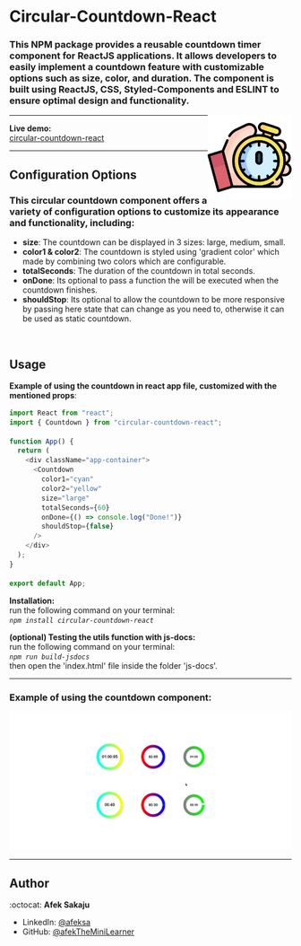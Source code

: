 # Circular-Countdown-React

### This NPM package provides a reusable countdown timer component for ReactJS applications. It allows developers to easily implement a countdown feature with customizable options such as size, color, and duration. The component is built using ReactJS, CSS, Styled-Components and ESLINT to ensure optimal design and functionality. <br />

<img src="./readme-resources/stopwatch.png" width=150px height=150px align="right">

---

**Live demo:** </br>[circular-countdown-react](https://afektheminilearner.github.io/countdown-react/)

---

## Configuration Options

### This circular countdown component offers a variety of configuration options to customize its appearance and functionality, including:

- **size**: The countdown can be displayed in 3 sizes: large, medium, small.
- **color1 & color2**: The countdown is styled using 'gradient color' which made by combining two colors which are configurable.
- **totalSeconds**: The duration of the countdown in total seconds.
- **onDone**: Its optional to pass a function the will be executed when the countdown finishes.
- **shouldStop**: Its optional to allow the countdown to be more responsive by passing here state that can change as you need to, otherwise it can be used as static countdown.

</br>

## Usage

**Example of using the countdown in react app file, customized with the mentioned props**:

```js
import React from "react";
import { Countdown } from "circular-countdown-react";

function App() {
  return (
    <div className="app-container">
      <Countdown
        color1="cyan"
        color2="yellow"
        size="large"
        totalSeconds={60}
        onDone={() => console.log("Done!")}
        shouldStop={false}
      />
    </div>
  );
}

export default App;
```

**Installation:**</br>
run the following command on your terminal:</br> _`npm install circular-countdown-react`_

**(optional) Testing the utils function with js-docs:**</br>
run the following command on your terminal:</br> _`npm run build-jsdocs`_</br>then open the 'index.html' file inside the folder 'js-docs'.

---

### **Example of using the countdown component:**

![Example-GIF](./readme-resources/countdown-gif.gif)

---

## Author

:octocat: **Afek Sakaju**

- LinkedIn: [@afeksa](https://www.linkedin.com/in/afeksa/)
- GitHub: [@afekTheMiniLearner](https://github.com/afekTheMiniLearner)
